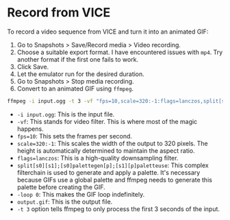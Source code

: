 # Record from VICE

To record a video sequence from VICE and turn it into an animated GIF:

1. Go to Snapshots > Save/Record media > Video recording.
2. Choose a suitable export format. I have encountered issues with `mp4`. Try another format if the first one fails to work.
3. Click Save.
4. Let the emulator run for the desired duration.
5. Go to Snapshots > Stop media recording.
6. Convert to an animated GIF using `ffmpeg`.

```bash
ffmpeg -i input.ogg -t 3 -vf "fps=10,scale=320:-1:flags=lanczos,split[s0][s1];[s0]palettegen[p];[s1][p]paletteuse" -loop 0 output.gif
```

- `-i input.ogg`: This is the input file.
- `-vf`: This stands for video filter. This is where most of the magic happens.
- `fps=10`: This sets the frames per second.
- `scale=320:-1`: This scales the width of the output to 320 pixels. The height is automatically determined to maintain the aspect ratio.
- `flags=lanczos`: This is a high-quality downsampling filter.
- `split[s0][s1];[s0]palettegen[p];[s1][p]paletteuse`: This complex filterchain is used to generate and apply a palette. It's necessary because GIFs use a global palette and ffmpeg needs to generate this palette before creating the GIF.
- `-loop 0`: This makes the GIF loop indefinitely.
- `output.gif`: This is the output file.
- `-t 3` option tells ffmpeg to only process the first 3 seconds of the input.
